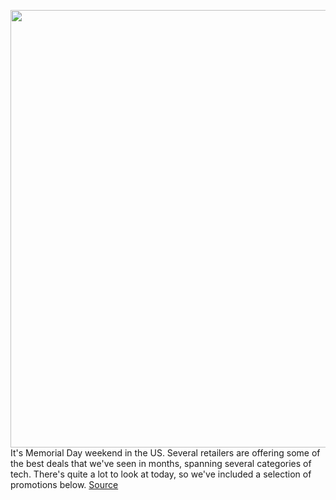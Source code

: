<img src='https://cdn.vox-cdn.com/thumbor/0zFEJhmoKeqVbJVV5iA6qLuX1vs=/0x0:2040x1360/1200x800/filters:focal(761x462:1087x788)/cdn.vox-cdn.com/uploads/chorus_image/image/66835882/Apple_Airpods.0.jpg' width='700px' /><br/>
It's Memorial Day weekend in the US. Several retailers are offering some of the best deals that we've seen in months, spanning several categories of tech. There's quite a lot to look at today, so we've included a selection of promotions below.
<a href='https://www.theverge.com/good-deals/2020/5/23/21267475/apple-airpods-google-pixel-3a-ps4-pro-memorial-day-sale-deals'> Source <a/>